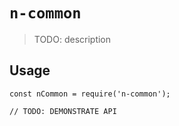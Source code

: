 # `n-common`

> TODO: description

## Usage

```
const nCommon = require('n-common');

// TODO: DEMONSTRATE API
```
